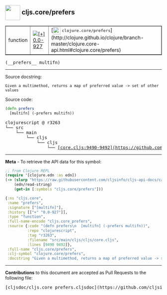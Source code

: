 ## <img width="48px" valign="middle" src="http://i.imgur.com/Hi20huC.png"> cljs.core/prefers

 <table border="1">
<tr>

<td>function</td>
<td><a href="https://github.com/cljsinfo/cljs-api-docs/tree/0.0-927"><img valign="middle" alt="[+] 0.0-927" src="https://img.shields.io/badge/+-0.0--927-lightgrey.svg"></a> </td>
<td>
[<img height="24px" valign="middle" src="http://i.imgur.com/1GjPKvB.png"> <samp>clojure.core/prefers</samp>](http://clojure.github.io/clojure/branch-master/clojure.core-api.html#clojure.core/prefers)
</td>
</tr>
</table>

 <samp>
(__prefers__ multifn)<br>
</samp>

---




Source docstring:

```
Given a multimethod, returns a map of preferred value -> set of other values
```

Source code:

```clj
(defn prefers
  [multifn] (-prefers multifn))
```

 <pre>
clojurescript @ r3263
└── src
    └── main
        └── cljs
            └── cljs
                └── <ins>[core.cljs:9490-9492](https://github.com/clojure/clojurescript/blob/r3263/src/main/cljs/cljs/core.cljs#L9490-L9492)</ins>
</pre>


---

__Meta__ - To retrieve the API data for this symbol:

```clj
;; from Clojure REPL
(require '[clojure.edn :as edn])
(-> (slurp "https://raw.githubusercontent.com/cljsinfo/cljs-api-docs/catalog/cljs-api.edn")
    (edn/read-string)
    (get-in [:symbols "cljs.core/prefers"]))
```

```clj
{:ns "cljs.core",
 :name "prefers",
 :signature ["[multifn]"],
 :history [["+" "0.0-927"]],
 :type "function",
 :full-name-encode "cljs.core_prefers",
 :source {:code "(defn prefers\n  [multifn] (-prefers multifn))",
          :repo "clojurescript",
          :tag "r3263",
          :filename "src/main/cljs/cljs/core.cljs",
          :lines [9490 9492]},
 :full-name "cljs.core/prefers",
 :clj-symbol "clojure.core/prefers",
 :docstring "Given a multimethod, returns a map of preferred value -> set of other values"}

```

---

__Contributions__ to this document are accepted as Pull Requests to the following file:

 <pre>
[cljsdoc/cljs.core_prefers.cljsdoc](https://github.com/cljsinfo/cljs-api-docs/blob/master/cljsdoc/cljs.core_prefers.cljsdoc)
</pre>

